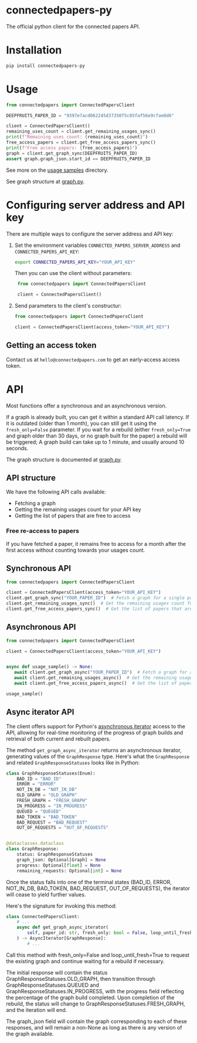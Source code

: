 # connectedpapers-py
The official python client for the connected papers API.

# Installation
```bash
pip install connectedpapers-py
```

# Usage

```python
from connectedpapers import ConnectedPapersClient

DEEPFRUITS_PAPER_ID = "9397e7acd062245d37350f5c05faf56e9cfae0d6"

client = ConnectedPapersClient()
remaining_uses_count = client.get_remaining_usages_sync()
print(f"Remaining uses count: {remaining_uses_count}")
free_access_papers = client.get_free_access_papers_sync()
print(f"Free access papers: {free_access_papers}")
graph = client.get_graph_sync(DEEPFRUITS_PAPER_ID)
assert graph.graph_json.start_id == DEEPFRUITS_PAPER_ID
```
See more on the [usage samples](https://github.com/ConnectedPapers/connectedpapers-py/tree/master/usage_samples) directory.

See graph structure at [graph.py](https://github.com/ConnectedPapers/connectedpapers-py/blob/master/connectedpapers/graph.py).

# Configuring server address and API key
There are multiple ways to configure the server address and API key:
1. Set the environment variables `CONNECTED_PAPERS_SERVER_ADDRESS` and `CONNECTED_PAPERS_API_KEY`:
    ```bash
   export CONNECTED_PAPERS_API_KEY="YOUR_API_KEY"
    ```
   Then you can use the client without parameters:
   ```python
    from connectedpapers import ConnectedPapersClient
   
    client = ConnectedPapersClient()
    ```
2. Send parameters to the client's constructur:
   ```python
   from connectedpapers import ConnectedPapersClient
   
   client = ConnectedPapersClient(access_token="YOUR_API_KEY")
   ```

## Getting an access token
Contact us at `hello@connectedpapers.com` to get
an early-access access token.

# API
Most functions offer a synchronous and an asynchronous version.

If a graph is already built, you can get it within a standard API call latency.
If it is outdated (older than 1 month), you can still get it using the `fresh_only=False` parameter.
If you wait for a rebuild (either `fresh_only=True` and graph older than 30 days, or no graph built for the paper)
a rebuild will be triggered; A graph build can take up to 1 minute, and usually around 10 seconds.

The graph structure is documented at [graph.py](https://github.com/ConnectedPapers/connectedpapers-py/blob/master/connectedpapers/graph.py).

## API structure
We have the following API calls available:
* Fetching a graph
* Getting the remaining usages count for your API key
* Getting the list of papers that are free to access

### Free re-access to papers
If you have fetched a paper, it remains free to access
for a month after the first access without counting 
towards your usages count.

## Synchronous API

```python
from connectedpapers import ConnectedPapersClient

client = ConnectedPapersClient(access_token="YOUR_API_KEY")
client.get_graph_sync("YOUR_PAPER_ID")  # Fetch a graph for a single paper
client.get_remaining_usages_sync()  # Get the remaining usages count for your API key
client.get_free_access_papers_sync()  # Get the list of papers that are free to access
```

## Asynchronous API

```python
from connectedpapers import ConnectedPapersClient

client = ConnectedPapersClient(access_token="YOUR_API_KEY")


async def usage_sample() -> None:
   await client.get_graph_async("YOUR_PAPER_ID")  # Fetch a graph for a single paper
   await client.get_remaining_usages_async()  # Get the remaining usages count for your API key
   await client.get_free_access_papers_async()  # Get the list of papers that are free to access

usage_sample()
```

## Async iterator API
The client offers support for Python's [asynchronous iterator](https://peps.python.org/pep-0525/) 
access to the API, allowing for real-time monitoring of
the progress of graph builds and retrieval of both current
and rebuilt papers.

The method `get_graph_async_iterator` returns an asynchronous
iterator, generating values of the `GraphResponse`
type. Here's what the `GraphResponse` and related
`GraphResponseStatuses` looks like in Python:
```python
class GraphResponseStatuses(Enum):
    BAD_ID = "BAD_ID"
    ERROR = "ERROR"
    NOT_IN_DB = "NOT_IN_DB"
    OLD_GRAPH = "OLD_GRAPH"
    FRESH_GRAPH = "FRESH_GRAPH"
    IN_PROGRESS = "IN_PROGRESS"
    QUEUED = "QUEUED"
    BAD_TOKEN = "BAD_TOKEN"
    BAD_REQUEST = "BAD_REQUEST"
    OUT_OF_REQUESTS = "OUT_OF_REQUESTS"


@dataclasses.dataclass
class GraphResponse:
    status: GraphResponseStatuses
    graph_json: Optional[Graph] = None
    progress: Optional[float] = None
    remaining_requests: Optional[int] = None
```
Once the status falls into one of the terminal states (BAD_ID, ERROR, NOT_IN_DB, BAD_TOKEN, BAD_REQUEST, OUT_OF_REQUESTS), the iterator will cease to yield further values.

Here's the signature for invoking this method:

```python
class ConnectedPapersClient:
    # ...
    async def get_graph_async_iterator(
        self, paper_id: str, fresh_only: bool = False, loop_until_fresh: bool = True
    ) -> AsyncIterator[GraphResponse]:
        # ...
```
Call this method with fresh_only=False and loop_until_fresh=True
to request the existing graph and continue waiting
for a rebuild if necessary.

The initial response will contain the status GraphResponseStatuses.OLD_GRAPH,
then transition through GraphResponseStatuses.QUEUED and
GraphResponseStatuses.IN_PROGRESS, with the progress
field reflecting the percentage of the graph build
completed. Upon completion of the rebuild,
the status will change to GraphResponseStatuses.FRESH_GRAPH,
and the iteration will end.

The graph_json field will contain the graph corresponding
to each of these responses, and will remain a non-None
as long as there is any version of the graph available.
